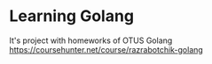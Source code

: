 # Learning Golang
It's project with homeworks of OTUS Golang 
https://coursehunter.net/course/razrabotchik-golang
